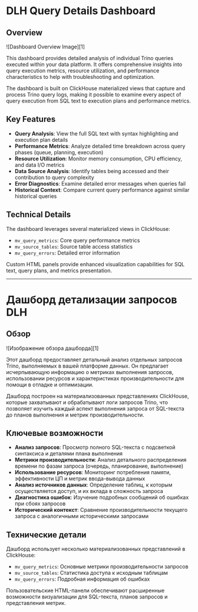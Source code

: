 # DLH Query Details Dashboard

## Overview

![Dashboard Overview Image][1]

This dashboard provides detailed analysis of individual Trino queries executed within your data platform. It offers comprehensive insights into query execution metrics, resource utilization, and performance characteristics to help with troubleshooting and optimization.

The dashboard is built on ClickHouse materialized views that capture and process Trino query logs, making it possible to examine every aspect of query execution from SQL text to execution plans and performance metrics.

## Key Features

- **Query Analysis**: View the full SQL text with syntax highlighting and execution plan details
- **Performance Metrics**: Analyze detailed time breakdown across query phases (queue, planning, execution)
- **Resource Utilization**: Monitor memory consumption, CPU efficiency, and data I/O metrics
- **Data Source Analysis**: Identify tables being accessed and their contribution to query complexity
- **Error Diagnostics**: Examine detailed error messages when queries fail
- **Historical Context**: Compare current query performance against similar historical queries

## Technical Details

The dashboard leverages several materialized views in ClickHouse:
- `mv_query_metrics`: Core query performance metrics
- `mv_source_tables`: Source table access statistics
- `mv_query_errors`: Detailed error information

Custom HTML panels provide enhanced visualization capabilities for SQL text, query plans, and metrics presentation.

---

# Дашборд детализации запросов DLH

## Обзор

![Изображение обзора дашборда][1]

Этот дашборд предоставляет детальный анализ отдельных запросов Trino, выполняемых в вашей платформе данных. Он предлагает исчерпывающую информацию о метриках выполнения запросов, использовании ресурсов и характеристиках производительности для помощи в отладке и оптимизации.

Дашборд построен на материализованных представлениях ClickHouse, которые захватывают и обрабатывают логи запросов Trino, что позволяет изучить каждый аспект выполнения запроса от SQL-текста до планов выполнения и метрик производительности.

## Ключевые возможности

- **Анализ запросов**: Просмотр полного SQL-текста с подсветкой синтаксиса и деталями плана выполнения
- **Метрики производительности**: Анализ детального распределения времени по фазам запроса (очередь, планирование, выполнение)
- **Использование ресурсов**: Мониторинг потребления памяти, эффективности ЦП и метрик ввода-вывода данных
- **Анализ источников данных**: Определение таблиц, к которым осуществляется доступ, и их вклада в сложность запроса
- **Диагностика ошибок**: Изучение подробных сообщений об ошибках при сбоях запросов
- **Исторический контекст**: Сравнение производительности текущего запроса с аналогичными историческими запросами

## Технические детали

Дашборд использует несколько материализованных представлений в ClickHouse:
- `mv_query_metrics`: Основные метрики производительности запросов
- `mv_source_tables`: Статистика доступа к исходным таблицам
- `mv_query_errors`: Подробная информация об ошибках

Пользовательские HTML-панели обеспечивают расширенные возможности визуализации для SQL-текста, планов запросов и представления метрик.